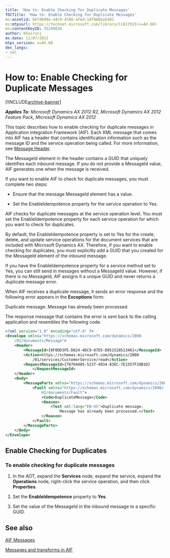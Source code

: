```yaml
---
title: 'How to: Enable Checking for Duplicate Messages'
TOCTitle: 'How to: Enable Checking for Duplicate Messages'
ms:assetid: b6fd698e-44c9-4508-afed-1df866ba5401
ms:mtpsurl: https://technet.microsoft.com/library/Cc617915(v=AX.60)
ms:contentKeyID: 35249836
author: Khairunj
ms.date: 11/07/2012
mtps_version: v=AX.60
dev_langs:
- xml
---
```


# How to: Enable Checking for Duplicate Messages 


[!INCLUDE[archive-banner](includes/archive-banner.md)]


_**Applies To:** Microsoft Dynamics AX 2012 R2, Microsoft Dynamics AX 2012 Feature Pack, Microsoft Dynamics AX 2012_

This topic describes how to enable checking for duplicate messages in Application Integration Framework (AIF). Each XML message that comes into AIF has a header that contains identification information such as the message ID and the service operation being called. For more information, see [Message Header](message-header.md).

The MessageId element in the header contains a GUID that uniquely identifies each inbound message. If you do not provide a MessageId value, AIF generates one when the message is received.

If you want to enable AIF to check for duplicate messages, you must complete two steps:

  - Ensure that the message MessageId element has a value.

  - Set the EnableIdempotence property for the service operation to Yes.

AIF checks for duplicate messages at the service operation level. You must set the EnableIdempotence property for each service operation for which you want to check for duplicates.

By default, the EnableIdempotence property is set to Yes for the create, delete, and update service operations for the document services that are included with Microsoft Dynamics AX. Therefore, if you want to enable checking for duplicates, you must explicitly add a GUID that you created for the MessageId element of the inbound message.

If you have the EnableIdempotence property for a service method set to Yes, you can still send in messages without a MessageId value. However, if there is no MessageId, AIF assigns it a unique GUID and never returns a duplicate message error.

When AIF receives a duplicate message, it sends an error response and the following error appears in the **Exceptions** form:

Duplicate message. Message has already been processed.

The response message that contains the error is sent back to the calling application and resembles the following code.

``` xml
<?xml version="1.0" encoding="utf-8" ?> 
<Envelope xmlns="https://schemas.microsoft.com/dynamics/2008
    /01/documents/Message">
    <Header>
        <MessageId>{8F0DD3FE-D824-4DC9-87D5-D05152851346}</MessageId>
        <Action>https://schemas.microsoft.com/dynamics/2008
            /01/services/CustomerService/read</Action>
        <RequestMessageId>{76704405-5237-4934-83EC-7E1357F28B10}
            </RequestMessageId> 
    </Header>
    <Body>
        <MessageParts xmlns="https://schemas.microsoft.com/dynamics/2008/01/documents/Message">
            <Fault xmlns="https://schemas.microsoft.com/dynamics/2008/
                01/documents/Fault">
                <Code>DuplicateMessage</Code> 
                <Reason>
                    <Text xml:lang="EN-US">Duplicate message. 
                        Message has already been processed.</Text> 
                </Reason>
            </Fault>
        </MessageParts>
    </Body>
</Envelope>
```

## Enable Checking for Duplicates

### To enable checking for duplicate messages

1.  In the AOT, expand the **Services** node, expand the service, expand the **Operations** node, right-click the service operation, and then click **Properties**.

2.  Set the **EnableIdempotence** property to **Yes**.

3.  Set the value of the MessageId in the inbound message to a specific GUID.

## See also

[AIF Messages](aif-messages.md)

[Messages and transforms in AIF](messages-and-transforms-in-aif.md)

